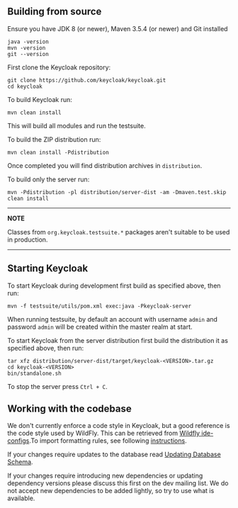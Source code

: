 ## Building from source

Ensure you have JDK 8 (or newer), Maven 3.5.4 (or newer) and Git installed

    java -version
    mvn -version
    git --version
    
First clone the Keycloak repository:
    
    git clone https://github.com/keycloak/keycloak.git
    cd keycloak
    
To build Keycloak run:

    mvn clean install
    
This will build all modules and run the testsuite. 

To build the ZIP distribution run:

    mvn clean install -Pdistribution
    
Once completed you will find distribution archives in `distribution`.

To build only the server run:

    mvn -Pdistribution -pl distribution/server-dist -am -Dmaven.test.skip clean install

---
**NOTE**

Classes from `org.keycloak.testsuite.*` packages aren't suitable to be used in production.

---

## Starting Keycloak

To start Keycloak during development first build as specified above, then run:

    mvn -f testsuite/utils/pom.xml exec:java -Pkeycloak-server 

When running testsuite, by default an account with username `admin` and password `admin` will be created within the master realm at start.

To start Keycloak from the server distribution first build the distribution it as specified above, then run:

    tar xfz distribution/server-dist/target/keycloak-<VERSION>.tar.gz
    cd keycloak-<VERSION>
    bin/standalone.sh
    
To stop the server press `Ctrl + C`.


## Working with the codebase

We don't currently enforce a code style in Keycloak, but a good reference is the code style used by WildFly. This can be 
retrieved from [Wildfly ide-configs](https://github.com/wildfly/wildfly-core/tree/master/ide-configs).To import formatting 
rules, see following [instructions](http://community.jboss.org/wiki/ImportFormattingRules).

If your changes require updates to the database read [Updating Database Schema](updating-database-schema.md).

If your changes require introducing new dependencies or updating dependency versions please discuss this first on the
dev mailing list. We do not accept new dependencies to be added lightly, so try to use what is available.

